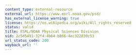 ```yaml
---
content_type: external-resource
external_url: https://www.esrl.noaa.gov/psd/
has_external_license_warning: true
license: https://en.wikipedia.org/wiki/All_rights_reserved
status: valid
title: ESRL/NOAA Physical Sciences Division
uid: 2c5d5491-32f4-4b64-b866-4ec322830c53
url_status_code: 200
wayback_url: ''
---
```

